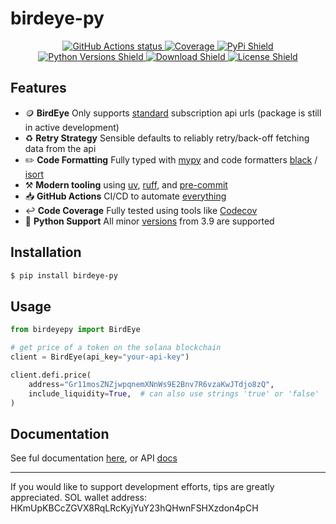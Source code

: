 # birdeye-py
<p align="center">
    <a href="https://github.com/nickatnight/birdeye-py/actions">
        <img alt="GitHub Actions status" src="https://github.com/nickatnight/birdeye-py/actions/workflows/main.yml/badge.svg">
    </a>
    <a href="https://codecov.io/gh/nickatnight/birdeye-py">
        <img alt="Coverage" src="https://codecov.io/gh/nickatnight/birdeye-py/branch/main/graph/badge.svg?token=QKVhAbDk1g"/>
    </a>
    <a href="https://pypi.org/project/birdeye-py/">
        <img alt="PyPi Shield" src="https://img.shields.io/pypi/v/birdeye-py">
    </a>
    <a href="https://www.python.org/downloads/">
        <img alt="Python Versions Shield" src="https://img.shields.io/badge/Python-3.9+-blue?logo=python&logoColor=white">
    </a>
    <!-- <a href="https://birdeye-py.readthedocs.io/en/stable/"><img alt="Read The Docs Badge" src="https://img.shields.io/readthedocs/birdeye-py"></a> -->
    <a href="https://pypistats.org/packages/birdeye-py">
        <img alt="Download Shield" src="https://img.shields.io/pypi/dm/birdeye-py">
    </a>
    <a href="https://github.com/nickatnight/birdeye-py/blob/main/LICENSE">
        <img alt="License Shield" src="https://img.shields.io/github/license/nickatnight/birdeye-py">
    </a>
</p>

## Features
- 🪙 **BirdEye** Only supports [standard](https://docs.birdeye.so/docs/data-accessibility-by-packages#1-standard-package) subscription api urls (package is still in active development)
- ♻️ **Retry Strategy** Sensible defaults to reliably retry/back-off fetching data from the api
- ✏️ **Code Formatting** Fully typed with [mypy](https://mypy-lang.org/) and code formatters [black](https://github.com/psf/black) / [isort](https://pycqa.github.io/isort/)
- ⚒️ **Modern tooling** using [uv](https://docs.astral.sh/uv/), [ruff](https://docs.astral.sh/ruff/), and [pre-commit](https://pre-commit.com/)
- 📥 **GitHub Actions** CI/CD to automate [everything](.github/workflows/main.yml)
- ↩️ **Code Coverage** Fully tested using tools like [Codecov](https://about.codecov.io/)
- 🐍 **Python Support** All minor [versions](https://www.python.org/downloads/) from 3.9 are supported

## Installation
```sh
$ pip install birdeye-py
```

## Usage
```python
from birdeyepy import BirdEye

# get price of a token on the solana blockchain
client = BirdEye(api_key="your-api-key")

client.defi.price(
    address="Gr11mosZNZjwpqnemXNnWs9E2Bnv7R6vzaKwJTdjo8zQ",
    include_liquidity=True,  # can also use strings 'true' or 'false'
)
```

## Documentation
See ful documentation [here](https://birdeye-py.readthedocs.io/en/latest/), or API [docs](https://docs.birdeye.so/docs/overview)

---

If you would like to support development efforts, tips are greatly appreciated. SOL wallet address: HKmUpKBCcZGVX8RqLRcKyjYuY23hQHwnFSHXzdon4pCH
